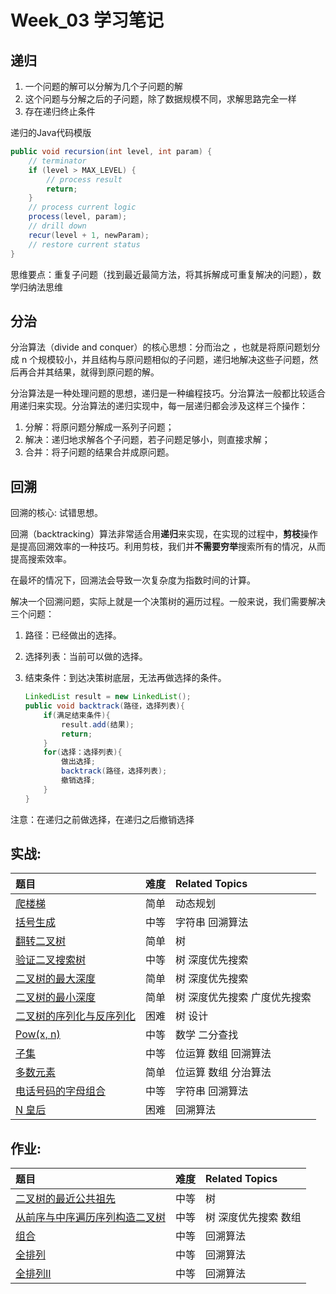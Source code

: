 # Week_03 学习笔记

## 递归

1. 一个问题的解可以分解为几个子问题的解
2. 这个问题与分解之后的子问题，除了数据规模不同，求解思路完全一样
3. 存在递归终止条件

递归的Java代码模版

```java
public void recursion(int level, int param) {
    // terminator
    if (level > MAX_LEVEL) {
        // process result
        return;
    }
    // process current logic
    process(level, param);
    // drill down
    recur(level + 1, newParam);
    // restore current status
}
```

思维要点：重复子问题（找到最近最简方法，将其拆解成可重复解决的问题），数学归纳法思维

## 分治

分治算法（divide and conquer）的核心思想：分而治之 ，也就是将原问题划分成 n 个规模较小，并且结构与原问题相似的子问题，递归地解决这些子问题，然后再合并其结果，就得到原问题的解。

分治算法是一种处理问题的思想，递归是一种编程技巧。分治算法一般都比较适合用递归来实现。分治算法的递归实现中，每一层递归都会涉及这样三个操作：

1. 分解：将原问题分解成一系列子问题；
2. 解决：递归地求解各个子问题，若子问题足够小，则直接求解；
3. 合并：将子问题的结果合并成原问题。

## 回溯

回溯的核心: 试错思想。

回溯（backtracking）算法非常适合用**递归**来实现，在实现的过程中，**剪枝**操作是提高回溯效率的一种技巧。利用剪枝，我们并**不需要穷举**搜索所有的情况，从而提高搜索效率。

在最坏的情况下，回溯法会导致一次复杂度为指数时间的计算。


解决一个回溯问题，实际上就是一个决策树的遍历过程。一般来说，我们需要解决三个问题：

1. 路径：已经做出的选择。

2. 选择列表：当前可以做的选择。

3. 结束条件：到达决策树底层，无法再做选择的条件。

   ```java
   LinkedList result = new LinkedList();
   public void backtrack(路径，选择列表){
       if(满足结束条件){
           result.add(结果);
           return;
       }
       for(选择：选择列表){
           做出选择;
           backtrack(路径，选择列表);
           撤销选择;
       }
   }
   ```

注意：在递归之前做选择，在递归之后撤销选择

## 实战:
| 题目 | 难度 | Related Topics |
| :-----| :----: | :---- |
| [爬楼梯](exercise/[70]climbing-stairs.java) | 简单 | 动态规划 |
| [括号生成](exercise/[22]generate-parentheses.java) | 中等 | 字符串 回溯算法 |
| [翻转二叉树](exercise/[226]invert-binary-tree.java)  | 简单 | 树 |
| [验证二叉搜索树](exercise/[98]validate-binary-search-tree.java) | 中等 | 树 深度优先搜索 |
| [二叉树的最大深度](exercise/[104]maximum-depth-of-binary-tree.java)  | 简单 | 树 深度优先搜索 |
| [二叉树的最小深度](exercise/[111]minimum-depth-of-binary-tree.java) | 简单 | 树 深度优先搜索 广度优先搜索 |
| [二叉树的序列化与反序列化](exercise/[297]serialize-and-deserialize-binary-tree.java) | 困难 | 树 设计 |
| [Pow(x, n) ](exercise/[50]powx-n.java) | 中等 | 数学 二分查找 |
| [子集](exercise/[78]subsets.java) | 中等 | 位运算 数组 回溯算法 |
| [多数元素](exercise/[169]majority-element.java)  | 简单 | 位运算 数组 分治算法 |
| [电话号码的字母组合](exercise/[17]letter-combinations-of-a-phone-number.java) | 中等 | 字符串 回溯算法 |
| [N 皇后](exercise/[51]n-queens.java) | 困难 | 回溯算法        |

## 作业:
| 题目                                                         | 难度 | Related Topics  |
| :-----| :----: | :---- |
| [二叉树的最近公共祖先]([236]lowest-common-ancestor-of-a-binary-tree.java) | 中等 |树|
| [从前序与中序遍历序列构造二叉树]([105]construct-binary-tree-from-preorder-and-inorder-traversal.java) | 中等 | 树 深度优先搜索 数组 |
| [组合]([77]combinations.java) | 中等 | 回溯算法        |
| [全排列]([46]permutations.java)| 中等 | 回溯算法 |
| [全排列II]([47]permutations-ii.java) | 中等 | 回溯算法 |



